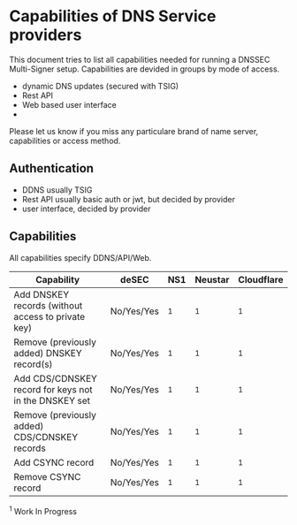 # Capabilities of DNS Service providers

This document tries to list all capabilities needed for running a DNSSEC Multi-Signer setup.
Capabilities are devided in groups by mode of access.

- dynamic DNS updates (secured with TSIG)
- Rest API
- Web based user interface
- 
Please let us know if you miss any particulare brand of name server, capabilities or access method.

## Authentication
  - DDNS usually TSIG
  - Rest API usually basic auth or jwt, but decided by provider
  - user interface, decided by provider

## Capabilities

All capabilities specify DDNS/API/Web.

Capability | deSEC | NS1 | Neustar | Cloudflare
---------- | -------- | ----- | --------- | ------------
Add DNSKEY records (without access to private key) | No/Yes/Yes | <sup>1</sup> | <sup>1</sup> | <sup>1</sup>
Remove (previously added) DNSKEY record(s) | No/Yes/Yes | <sup>1</sup> | <sup>1</sup> | <sup>1</sup>
Add CDS/CDNSKEY record for keys not in the DNSKEY set | No/Yes/Yes | <sup>1</sup> | <sup>1</sup> | <sup>1</sup>
Remove (previously added) CDS/CDNSKEY records | No/Yes/Yes | <sup>1</sup> | <sup>1</sup> | <sup>1</sup>
Add CSYNC record | No/Yes/Yes | <sup>1</sup> | <sup>1</sup> | <sup>1</sup>
Remove CSYNC record | No/Yes/Yes | <sup>1</sup> | <sup>1</sup> | <sup>1</sup>

<sup>1</sup> Work In Progress
